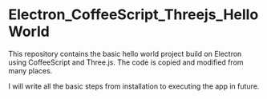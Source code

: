 # Electron_CoffeeScript_Threejs_HelloWorld
This repository contains the basic hello world project build on Electron using CoffeeScript and Three.js. 
The code is copied and modified from many places.

I will write all the basic steps from installation to executing the app in future.
